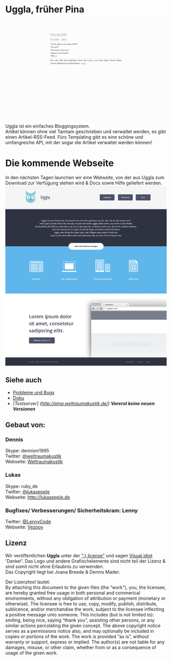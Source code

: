 # Uggla, früher Pina
![Pina in action](./assets/pinainaction.png)  
Uggla ist ein einfaches Bloggingsystem.  
Artikel können ohne viel Tamtam geschrieben und verwaltet werden, es gibt einen Artikel-RSS-Feed. Fürs Templating gibt es eine schöne und umfangreiche API, mit der sogar die Artikel verwaltet werden können!
# Die kommende Webseite
In den nächsten Tagen launchen wir eine Webseite, von der aus Uggla zum Download zur Verfügung stehen wird & Docs sowie Hilfe geliefert werden.
![Webseite in Action](./assets/Startseite_web_2a.jpg "Webseite Screendesign")


## Siehe auch
* [Probleme und Bugs](https://github.com/Weltraumakustik/Pina/issues)
* [Doku](https://github.com/Weltraumakustik/Pina/wiki)
* *[Testserver] (http://pina.weltraumakustik.de/)* ***Vorerst keine neuen Versionen***

## Gebaut von:
### Dennis
Skype: dennism1995  
Twitter: [@weltraumakustik](http://twitter.com/weltraumakustik)   
Webseite: [Weltraumakustik](http://weltraumakustik.de)

### Lukas
Skype: ruby_de  
Twitter: [@lukasepple](https://twitter.com/lukasepple)  
Webseite: <http://lukasepple.de>

### Bugfixes/ Verbesserungen/ Sicherheitskram: Lenny
Twitter: [@LennyCode](https://twitter.com/LennyCode)  
Webseite: [Vezoov](http://www.vezoov.com/)

## Lizenz
Wir veröffentlichen **Uggla** unter der [":) license"](http://licence.visualidiot.com/) und sagen [Visual idiot](https://github.com/idiot) 'Danke!'. 
Das Logo und andere Grafischelemente sind nicht teil der Lizenz & sind somit nicht ohne Erlaubnis zu verwenden.   
Das Copyright liegt bei Joana Breede & Dennis Mader.

Der Lizenztext lautet:  
By attaching this document to the given files (the “work”), you, the licensee, are hereby granted free usage in both personal and commerical environments, without any obligation of attribution or payment (monetary or otherwise). The licensee is free to use, copy, modify, publish, distribute, sublicence, and/or merchandise the work, subject to the licensee inflecting a positive message unto someone. This includes (but is not limited to): smiling, being nice, saying “thank you”, assisting other persons, or any similar actions percolating the given concept.
The above copyright notice serves as a permissions notice also, and may optionally be included in copies or portions of the work.
The work is provided “as is”, without warranty or support, express or implied. The author(s) are not liable for any damages, misuse, or other claim, whether from or as a consequence of usage of the given work.
